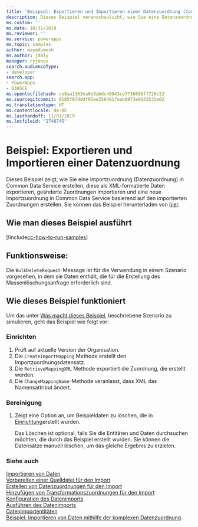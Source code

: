 ```yaml
---
title: 'Beispiel: Exportieren und Importieren einer Datenzuordnung (Common Data Service) | Microsoft-Dokumentation'
description: Dieses Beispiel veranschaulicht, wie Sie eine Datenzuordnung erstellen und diese exportieren
ms.custom: ''
ms.date: 10/31/2018
ms.reviewer: ''
ms.service: powerapps
ms.topic: samples
author: mayadumesh
ms.author: jdaly
manager: ryjones
search.audienceType:
- developer
search.app:
- PowerApps
- D365CE
ms.openlocfilehash: ce8aa1363ea0e9abdc48043ce7730880ff720c52
ms.sourcegitcommit: 8185f87dddf05ee256491feab9873e9143535e02
ms.translationtype: HT
ms.contentlocale: de-DE
ms.lasthandoff: 11/01/2019
ms.locfileid: "2748745"
---
```

# <a name="sample-export-and-import-a-data-map"></a>Beispiel: Exportieren und Importieren einer Datenzuordnung

Dieses Beispiel zeigt, wie Sie eine Importzuordnung (Datenzuordnung) in Common Data Service erstellen, diese als XML-formatierte Daten exportieren, geänderte Zuordnungen importieren und eine neue Importzuordnung in Common Data Service basierend auf den importierten Zuordnungen erstellen. Sie können das Beispiel herunterladen von [hier](https://github.com/Microsoft/PowerApps-Samples/tree/master/cds/orgsvc/C%23/ExportImportDataMap).

## <a name="how-to-run-this-sample"></a>Wie man dieses Beispiel ausführt

[!include[cc-how-to-run-samples](../../includes/cc-how-to-run-samples.md)]

## <a name="what-this-sample-does"></a>Funktionsweise:

Die `BulkDeleteRequest`-Message ist für die Verwendung in einem Szenario vorgesehen, in dem sie Daten enthält, die für die Erstellung des Massenlöschungsanfrage erforderlich sind.

## <a name="how-this-sample-works"></a>Wie dieses Beispiel funktioniert

Um das unter [Was macht dieses Beispiel](#what-this-sample-does), beschriebene Szenario zu simulieren, geht das Beispiel wie folgt vor:

### <a name="setup"></a>Einrichten

1. Prüft auf aktuelle Version der Organisation. 
2. Die `CreateImportMapping` Methode erstellt den Importzuordnungsdatensatz.
3. Die `RetrieveMappingXML` Methode exportiert die Zuordnung, die erstellt werden.
4. Die `ChangeMappingName`-Methode veranlasst, dass XML das Namensattribut ändert.

### <a name="clean-up"></a>Bereinigung

1. Zeigt eine Option an, um Beispieldaten zu löschen, die in [Einrichtung](#setup)erstellt wurden.

    Das Löschen ist optional, falls Sie die Entitäten und Daten durchsuchen möchten, die durch das Beispiel erstellt wurden. Sie können die Datensätze manuell löschen, um das gleiche Ergebnis zu erzielen.


### <a name="see-also"></a>Siehe auch

[Importieren von Daten](../../import-data.md)<br />
[Vorbereiten einer Quelldatei für den Import](../../prepare-source-files-import.md)<br />
[Erstellen von Datenzuordnungen für den Import](../../create-data-maps-for-import.md)<br />
[Hinzufügen von Transformationszuordnungen für den Import](../../add-transformation-mappings-import.md)<br />
[Konfiguration des Datenimports](../../configure-data-import.md)<br />
[Ausführen des Datenimports](../../run-data-import.md)<br />
[Datenimportentitäten](../../data-import-entities.md)<br />
[Beispiel: Importieren von Daten mithilfe der komplexen Datenzuordnung](import-data-complex-data-map.md)<br />
